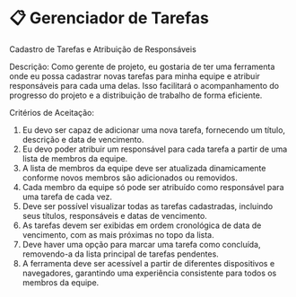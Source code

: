 # 📋 Gerenciador de Tarefas


Cadastro de Tarefas e Atribuição de Responsáveis

Descrição:
Como gerente de projeto, eu gostaria de ter uma ferramenta onde eu possa cadastrar novas tarefas para minha equipe e atribuir responsáveis para cada uma delas. Isso facilitará o acompanhamento do progresso do projeto e a distribuição de trabalho de forma eficiente.

Critérios de Aceitação:
1. Eu devo ser capaz de adicionar uma nova tarefa, fornecendo um título, descrição e data de vencimento.
2. Eu devo poder atribuir um responsável para cada tarefa a partir de uma lista de membros da equipe.
3. A lista de membros da equipe deve ser atualizada dinamicamente conforme novos membros são adicionados ou removidos.
4. Cada membro da equipe só pode ser atribuído como responsável para uma tarefa de cada vez.
5. Deve ser possível visualizar todas as tarefas cadastradas, incluindo seus títulos, responsáveis e datas de vencimento.
6. As tarefas devem ser exibidas em ordem cronológica de data de vencimento, com as mais próximas no topo da lista.
7. Deve haver uma opção para marcar uma tarefa como concluída, removendo-a da lista principal de tarefas pendentes.
8. A ferramenta deve ser acessível a partir de diferentes dispositivos e navegadores, garantindo uma experiência consistente para todos os membros da equipe.

